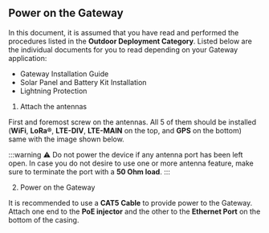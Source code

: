 ## Power on the Gateway

In this document, it is assumed that you have read and performed the procedures listed in the **Outdoor Deployment Category**. Listed below are the individual documents for you to read depending on your Gateway application:

* Gateway Installation Guide
* Solar Panel and Battery Kit Installation
* Lightning Protection

1. Attach the antennas

First and foremost screw on the antennas. All 5 of them should be installed (**WiFi**, **LoRa®**, **LTE-DIV**, **LTE-MAIN** on the top, and **GPS** on the bottom) same with the image shown below.

<rk-img
  src="/assets/images/quick-start-guide/rak7249/2.quickstart/rak7249-with-antennas.jpg"
  width="50%"
  figure-number="3"
  caption="RAK7249 Macro Outdoor Gateway with the Antennas installed"
/>

:::warning
:warning: Do not power the device if any antenna port has been left open. In case you do not desire to use one or more antenna feature, make sure to terminate the port with a **50 Ohm load**.
:::

2. Power on the Gateway

It is recommended to use a **CAT5 Cable** to provide power to the Gateway. Attach one end to the **PoE injector** and the other to the **Ethernet Port** on the bottom of the casing.